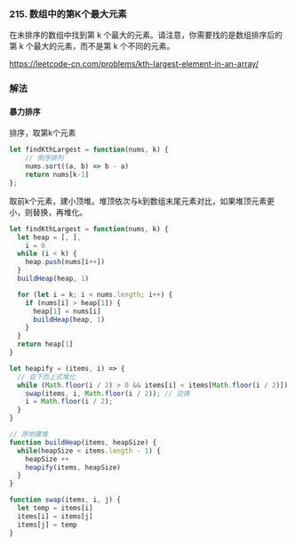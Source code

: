 ### 215. 数组中的第K个最大元素
在未排序的数组中找到第 k 个最大的元素。请注意，你需要找的是数组排序后的第 k 个最大的元素，而不是第 k 个不同的元素。

https://leetcode-cn.com/problems/kth-largest-element-in-an-array/

### 解法

#### 暴力排序
排序，取第k个元素
```js
let findKthLargest = function(nums, k) {
    // 倒序排列
    nums.sort((a, b) => b - a)
    return nums[k-1]
};
```

取前k个元素，建小顶堆。堆顶依次与k到数组末尾元素对比，如果堆顶元素更小，则替换，再堆化。
```js
let findKthLargest = function(nums, k) {
  let heap = [, ],
    i = 0
  while (i < k) {
    heap.push(nums[i++])
  }
  buildHeap(heap, 1)

  for (let i = k; i < nums.length; i++) {
    if (nums[i] > heap[1]) {
      heap[1] = nums[i]
      buildHeap(heap, 1)
    }
  }
  return heap[1]
}

let heapify = (items, i) => {
  // 自下而上式堆化
  while (Math.floor(i / 2) > 0 && items[i] < items[Math.floor(i / 2)]) {
    swap(items, i, Math.floor(i / 2)); // 交换 
    i = Math.floor(i / 2);
  }
}

// 原地建堆
function buildHeap(items, heapSize) {
  while(heapSize < items.length - 1) {
    heapSize ++
    heapify(items, heapSize)
  }
}

function swap(items, i, j) {
  let temp = items[i]
  items[i] = items[j]
  items[j] = temp
}
```



